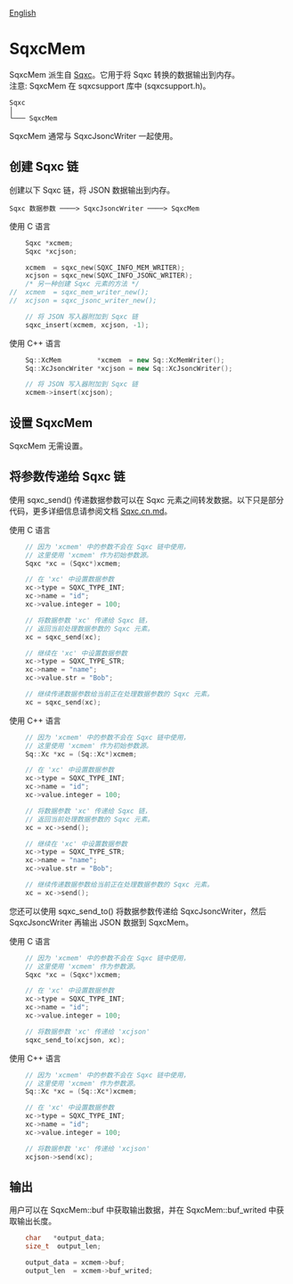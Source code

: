 [English](SqxcMem.md)

# SqxcMem

SqxcMem 派生自 [Sqxc](Sqxc.cn.md)。它用于将 Sqxc 转换的数据输出到内存。  
注意: SqxcMem 在 sqxcsupport 库中 (sqxcsupport.h)。

	Sqxc
	│
	└─── SqxcMem

SqxcMem 通常与 SqxcJsoncWriter 一起使用。

## 创建 Sqxc 链

创建以下 Sqxc 链，将 JSON 数据输出到内存。

	Sqxc 数据参数 ────> SqxcJsoncWriter ────> SqxcMem

使用 C 语言

```c
	Sqxc *xcmem;
	Sqxc *xcjson;

	xcmem  = sqxc_new(SQXC_INFO_MEM_WRITER);
	xcjson = sqxc_new(SQXC_INFO_JSONC_WRITER);
	/* 另一种创建 Sqxc 元素的方法 */
//	xcmem  = sqxc_mem_writer_new();
//	xcjson = sqxc_jsonc_writer_new();

	// 将 JSON 写入器附加到 Sqxc 链
	sqxc_insert(xcmem, xcjson, -1);
```

使用 C++ 语言

```c++
	Sq::XcMem         *xcmem  = new Sq::XcMemWriter();
	Sq::XcJsoncWriter *xcjson = new Sq::XcJsoncWriter();

	// 将 JSON 写入器附加到 Sqxc 链
	xcmem->insert(xcjson);
```

## 设置 SqxcMem

SqxcMem 无需设置。

## 将参数传递给 Sqxc 链

使用 sqxc_send() 传递数据参数可以在 Sqxc 元素之间转发数据。以下只是部分代码，更多详细信息请参阅文档 [Sqxc.cn.md](Sqxc.cn.md)。  
  
使用 C 语言

```c
	// 因为 'xcmem' 中的参数不会在 Sqxc 链中使用，
	// 这里使用 'xcmem' 作为初始参数源。
	Sqxc *xc = (Sqxc*)xcmem;

	// 在 'xc' 中设置数据参数
	xc->type = SQXC_TYPE_INT;
	xc->name = "id";
	xc->value.integer = 100;

	// 将数据参数 'xc' 传递给 Sqxc 链，
	// 返回当前处理数据参数的 Sqxc 元素。
	xc = sqxc_send(xc);

	// 继续在 'xc' 中设置数据参数
	xc->type = SQXC_TYPE_STR;
	xc->name = "name";
	xc->value.str = "Bob";

	// 继续传递数据参数给当前正在处理数据参数的 Sqxc 元素。
	xc = sqxc_send(xc);
```

使用 C++ 语言

```c++
	// 因为 'xcmem' 中的参数不会在 Sqxc 链中使用，
	// 这里使用 'xcmem' 作为初始参数源。
	Sq::Xc *xc = (Sq::Xc*)xcmem;

	// 在 'xc' 中设置数据参数
	xc->type = SQXC_TYPE_INT;
	xc->name = "id";
	xc->value.integer = 100;

	// 将数据参数 'xc' 传递给 Sqxc 链，
	// 返回当前处理数据参数的 Sqxc 元素。
	xc = xc->send();

	// 继续在 'xc' 中设置数据参数
	xc->type = SQXC_TYPE_STR;
	xc->name = "name";
	xc->value.str = "Bob";

	// 继续传递数据参数给当前正在处理数据参数的 Sqxc 元素。
	xc = xc->send();
```

您还可以使用 sqxc_send_to() 将数据参数传递给 SqxcJsoncWriter，然后 SqxcJsoncWriter 再输出 JSON 数据到 SqxcMem。  
  
使用 C 语言

```c
	// 因为 'xcmem' 中的参数不会在 Sqxc 链中使用，
	// 这里使用 'xcmem' 作为参数源。
	Sqxc *xc = (Sqxc*)xcmem;

	// 在 'xc' 中设置数据参数
	xc->type = SQXC_TYPE_INT;
	xc->name = "id";
	xc->value.integer = 100;

	// 将数据参数 'xc' 传递给 'xcjson'
	sqxc_send_to(xcjson, xc);
```

使用 C++ 语言

```c++
	// 因为 'xcmem' 中的参数不会在 Sqxc 链中使用，
	// 这里使用 'xcmem' 作为参数源。
	Sq::Xc *xc = (Sq::Xc*)xcmem;

	// 在 'xc' 中设置数据参数
	xc->type = SQXC_TYPE_INT;
	xc->name = "id";
	xc->value.integer = 100;

	// 将数据参数 'xc' 传递给 'xcjson'
	xcjson->send(xc);
```

## 输出

用户可以在 SqxcMem::buf 中获取输出数据，并在 SqxcMem::buf_writed 中获取输出长度。

```c
	char   *output_data;
	size_t  output_len;

	output_data = xcmem->buf;
	output_len  = xcmem->buf_writed;
```
